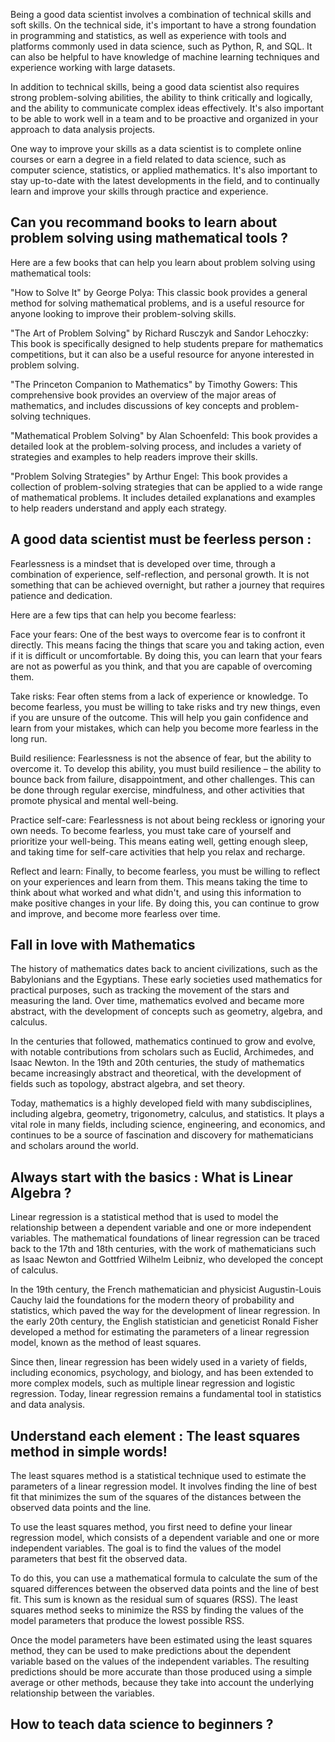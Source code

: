 <p>
Being a good data scientist involves a combination of technical skills and soft skills. On the technical side, it's important to have a strong foundation in programming and statistics, as well as experience with tools and platforms commonly used in data science, such as Python, R, and SQL. It can also be helpful to have knowledge of machine learning techniques and experience working with large datasets.

In addition to technical skills, being a good data scientist also requires strong problem-solving abilities, the ability to think critically and logically, and the ability to communicate complex ideas effectively. It's also important to be able to work well in a team and to be proactive and organized in your approach to data analysis projects.

One way to improve your skills as a data scientist is to complete online courses or earn a degree in a field related to data science, such as computer science, statistics, or applied mathematics. It's also important to stay up-to-date with the latest developments in the field, and to continually learn and improve your skills through practice and experience.
</p>

## Can you recommand books to learn about problem solving using mathematical tools ?

<p>
Here are a few books that can help you learn about problem solving using mathematical tools:

"How to Solve It" by George Polya: This classic book provides a general method for solving mathematical problems, and is a useful resource for anyone looking to improve their problem-solving skills.

"The Art of Problem Solving" by Richard Rusczyk and Sandor Lehoczky: This book is specifically designed to help students prepare for mathematics competitions, but it can also be a useful resource for anyone interested in problem solving.

"The Princeton Companion to Mathematics" by Timothy Gowers: This comprehensive book provides an overview of the major areas of mathematics, and includes discussions of key concepts and problem-solving techniques.

"Mathematical Problem Solving" by Alan Schoenfeld: This book provides a detailed look at the problem-solving process, and includes a variety of strategies and examples to help readers improve their skills.

"Problem Solving Strategies" by Arthur Engel: This book provides a collection of problem-solving strategies that can be applied to a wide range of mathematical problems. It includes detailed explanations and examples to help readers understand and apply each strategy.  
</p>

## A good data scientist must be feerless person :

<p> 
Fearlessness is a mindset that is developed over time, through a combination of experience, self-reflection, and personal growth. It is not something that can be achieved overnight, but rather a journey that requires patience and dedication.

Here are a few tips that can help you become fearless:

Face your fears: One of the best ways to overcome fear is to confront it directly. This means facing the things that scare you and taking action, even if it is difficult or uncomfortable. By doing this, you can learn that your fears are not as powerful as you think, and that you are capable of overcoming them.

Take risks: Fear often stems from a lack of experience or knowledge. To become fearless, you must be willing to take risks and try new things, even if you are unsure of the outcome. This will help you gain confidence and learn from your mistakes, which can help you become more fearless in the long run.

Build resilience: Fearlessness is not the absence of fear, but the ability to overcome it. To develop this ability, you must build resilience – the ability to bounce back from failure, disappointment, and other challenges. This can be done through regular exercise, mindfulness, and other activities that promote physical and mental well-being.

Practice self-care: Fearlessness is not about being reckless or ignoring your own needs. To become fearless, you must take care of yourself and prioritize your well-being. This means eating well, getting enough sleep, and taking time for self-care activities that help you relax and recharge.

Reflect and learn: Finally, to become fearless, you must be willing to reflect on your experiences and learn from them. This means taking the time to think about what worked and what didn't, and using this information to make positive changes in your life. By doing this, you can continue to grow and improve, and become more fearless over time.
</p>

## Fall in love with Mathematics

<p>
  The history of mathematics dates back to ancient civilizations, such as the Babylonians and the Egyptians. These early societies used mathematics for practical purposes, such as tracking the movement of the stars and measuring the land. Over time, mathematics evolved and became more abstract, with the development of concepts such as geometry, algebra, and calculus.

In the centuries that followed, mathematics continued to grow and evolve, with notable contributions from scholars such as Euclid, Archimedes, and Isaac Newton. In the 19th and 20th centuries, the study of mathematics became increasingly abstract and theoretical, with the development of fields such as topology, abstract algebra, and set theory.

Today, mathematics is a highly developed field with many subdisciplines, including algebra, geometry, trigonometry, calculus, and statistics. It plays a vital role in many fields, including science, engineering, and economics, and continues to be a source of fascination and discovery for mathematicians and scholars around the world.
  </p>
  
## Always start with the basics : What is Linear Algebra ?

<p>
  Linear regression is a statistical method that is used to model the relationship between a dependent variable and one or more independent variables. The mathematical foundations of linear regression can be traced back to the 17th and 18th centuries, with the work of mathematicians such as Isaac Newton and Gottfried Wilhelm Leibniz, who developed the concept of calculus.

In the 19th century, the French mathematician and physicist Augustin-Louis Cauchy laid the foundations for the modern theory of probability and statistics, which paved the way for the development of linear regression. In the early 20th century, the English statistician and geneticist Ronald Fisher developed a method for estimating the parameters of a linear regression model, known as the method of least squares.

Since then, linear regression has been widely used in a variety of fields, including economics, psychology, and biology, and has been extended to more complex models, such as multiple linear regression and logistic regression. Today, linear regression remains a fundamental tool in statistics and data analysis.
  </p>

## Understand each element : The least squares method in simple words!

<p>
  The least squares method is a statistical technique used to estimate the parameters of a linear regression model. It involves finding the line of best fit that minimizes the sum of the squares of the distances between the observed data points and the line.

To use the least squares method, you first need to define your linear regression model, which consists of a dependent variable and one or more independent variables. The goal is to find the values of the model parameters that best fit the observed data.

To do this, you can use a mathematical formula to calculate the sum of the squared differences between the observed data points and the line of best fit. This sum is known as the residual sum of squares (RSS). The least squares method seeks to minimize the RSS by finding the values of the model parameters that produce the lowest possible RSS.

Once the model parameters have been estimated using the least squares method, they can be used to make predictions about the dependent variable based on the values of the independent variables. The resulting predictions should be more accurate than those produced using a simple average or other methods, because they take into account the underlying relationship between the variables.
  </p>
  
## How to teach data science to beginners ?


